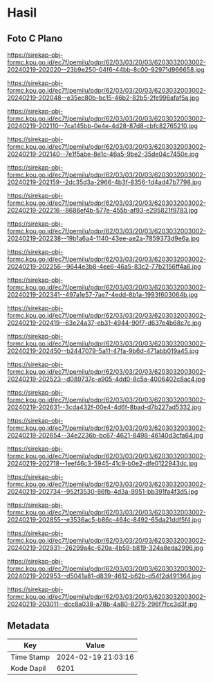 # Hasil

## Foto C Plano

https://sirekap-obj-formc.kpu.go.id/ec7f/pemilu/pdpr/62/03/03/20/03/6203032003002-20240219-202020--23b9e250-04f6-44bb-8c00-92971d966658.jpg

https://sirekap-obj-formc.kpu.go.id/ec7f/pemilu/pdpr/62/03/03/20/03/6203032003002-20240219-202048--e35ec80b-bc15-46b2-82b5-2fe996afaf5a.jpg

https://sirekap-obj-formc.kpu.go.id/ec7f/pemilu/pdpr/62/03/03/20/03/6203032003002-20240219-202110--7ca145bb-0e4e-4d28-87d8-cbfc82765210.jpg

https://sirekap-obj-formc.kpu.go.id/ec7f/pemilu/pdpr/62/03/03/20/03/6203032003002-20240219-202140--7e1f5abe-8e1c-46a5-9be2-35de04c7450e.jpg

https://sirekap-obj-formc.kpu.go.id/ec7f/pemilu/pdpr/62/03/03/20/03/6203032003002-20240219-202159--2dc35d3a-2966-4b3f-8356-1d4ad47b7798.jpg

https://sirekap-obj-formc.kpu.go.id/ec7f/pemilu/pdpr/62/03/03/20/03/6203032003002-20240219-202216--8686ef4b-577e-455b-af93-e295821f9783.jpg

https://sirekap-obj-formc.kpu.go.id/ec7f/pemilu/pdpr/62/03/03/20/03/6203032003002-20240219-202238--19b1a6a4-1140-43ee-ae2a-7859373d9e6a.jpg

https://sirekap-obj-formc.kpu.go.id/ec7f/pemilu/pdpr/62/03/03/20/03/6203032003002-20240219-202256--9644e3b8-4ee6-46a5-83c2-77b2156ff4a6.jpg

https://sirekap-obj-formc.kpu.go.id/ec7f/pemilu/pdpr/62/03/03/20/03/6203032003002-20240219-202341--497a1e57-7ae7-4edd-8b1a-1993f603064b.jpg

https://sirekap-obj-formc.kpu.go.id/ec7f/pemilu/pdpr/62/03/03/20/03/6203032003002-20240219-202419--63e24a37-eb31-4944-90f7-d637e4b68c7c.jpg

https://sirekap-obj-formc.kpu.go.id/ec7f/pemilu/pdpr/62/03/03/20/03/6203032003002-20240219-202450--b2447079-5a11-47fa-9b6d-471abb019a45.jpg

https://sirekap-obj-formc.kpu.go.id/ec7f/pemilu/pdpr/62/03/03/20/03/6203032003002-20240219-202523--d089737c-a905-4dd0-8c5a-4006402c8ac4.jpg

https://sirekap-obj-formc.kpu.go.id/ec7f/pemilu/pdpr/62/03/03/20/03/6203032003002-20240219-202631--3cda432f-00e4-4d6f-8bad-d7b227ad5332.jpg

https://sirekap-obj-formc.kpu.go.id/ec7f/pemilu/pdpr/62/03/03/20/03/6203032003002-20240219-202654--34e2236b-bc67-4621-8498-46140d3cfa64.jpg

https://sirekap-obj-formc.kpu.go.id/ec7f/pemilu/pdpr/62/03/03/20/03/6203032003002-20240219-202718--1eef46c3-5945-41c9-b0e2-dfe0122943dc.jpg

https://sirekap-obj-formc.kpu.go.id/ec7f/pemilu/pdpr/62/03/03/20/03/6203032003002-20240219-202734--952f3530-86fb-4d3a-9951-bb391fa4f3d5.jpg

https://sirekap-obj-formc.kpu.go.id/ec7f/pemilu/pdpr/62/03/03/20/03/6203032003002-20240219-202855--e3536ac5-b86c-464c-8492-65da21ddf5f4.jpg

https://sirekap-obj-formc.kpu.go.id/ec7f/pemilu/pdpr/62/03/03/20/03/6203032003002-20240219-202931--26299a4c-620a-4b59-b819-324a8eda2996.jpg

https://sirekap-obj-formc.kpu.go.id/ec7f/pemilu/pdpr/62/03/03/20/03/6203032003002-20240219-202953--d5041a81-d839-4612-b62b-d54f2d491364.jpg

https://sirekap-obj-formc.kpu.go.id/ec7f/pemilu/pdpr/62/03/03/20/03/6203032003002-20240219-203011--dcc8a038-a78b-4a80-8275-296f7fcc3d3f.jpg


## Metadata

| Key        | Value               |
| ---------- | ------------------- |
| Time Stamp | 2024-02-19 21:03:16 |
| Kode Dapil | 6201                |




